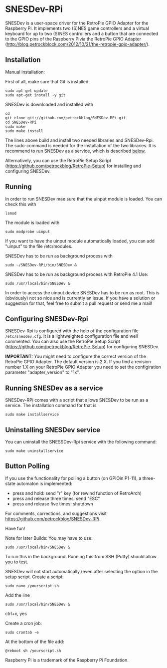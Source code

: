 SNESDev-RPi
===========

SNESDev is a user-space driver for the RetroPie GPIO Adapter for the Raspberry Pi. It implements two (S)NES game controllers and a virtual keyboard for up to two (S)NES controllers and a button that are connected to the GPIO pins of the Raspberry Pivia the RetroPie GPIO Adapter (http://blog.petrockblock.com/2012/10/21/the-retropie-gpio-adapter/). 

Installation
------------

Manual installation:

First of all, make sure that Git is installed:

```shell
sudo apt-get update
sudo apt-get install -y git
```


SNESDev is downloaded and installed with

```shell
cd
git clone git://github.com/petrockblog/SNESDev-RPi.git
cd SNESDev-RPi
sudo make
sudo make install
```

The lines above build and install two needed libraries and SNESDev-Rpi. The sudo-command is needed for the installation of the two libraries. It is recommend to run SNESDev as a service, which is described [below](https://github.com/petrockblog/SNESDev-RPi#running-snesdev-as-a-service).

Alternatively, you can use the RetroPie Setup Script (https://github.com/petrockblog/RetroPie-Setup) for installing and configuring SNESDev.

Running
-------

In order to run SNESDev mae sure that the uinput module is loaded. You can check this with

```shell
lsmod
```

The module is loaded with

```shell
sudo modprobe uinput
```

If you want to have the uinput module automatically loaded, you can add "uinput" to the file 
/etc/modules.

SNESDev has to be run as background process with

```shell
sudo ~/SNESDev-RPi/bin/SNESDev &
```
SNESDev has to be run as background process with
RetroPie 4.1 Use: 
```shell
sudo /usr/local/bin/SNESDev &
```

In order to access the uinput device SNESDev has to be run as root. This is (obviously) not so nice and is currently an issue. If you have a solution or suggestion for that, feel free to submit a pull request or send me a mail!

Configuring SNESDev-Rpi
-----------------------

SNESDev-Rpi is configured with the help of the configuration file ```/etc/snesdev.cfg```. It is a lightweighted configuration file and well commented. You can also use the RetroPie Setup Script (https://github.com/petrockblog/RetroPie-Setup) for configuring SNESDev.

__IMPORTANT:__ You might need to configure the correct version of the RetroPie GPIO Adapter. The default version is 2.X. If you find a revision number 1.X on your RetroPie GPIO Adapter you need to set the configiration parameter "adapter_version" to "1x".


Running SNESDev as a service
----------------------------

SNESDev-RPi comes with a script that allows SNESDev to be run as a service. The installation command for that is

```shell
sudo make installservice
```

Uninstalling SNESDev service
----------------------------

You can uninstall the SNESSDev-Rpi service with the following command:

```shell
sudo make uninstallservice
```


Button Polling
--------------

If you use the functionality for polling a button (on GPIOin P1-11), a three-state automaton is implemented:
 
- press and hold: send "r" key (for rewind function of RetroArch)
- press and release three times: send "ESC"
- press and release five times: shutdown

For comments, corrections, and suggestions visit https://github.com/petrockblog/SNESDev-RPi.

Have fun!

Note for later Builds:
You may have to use:
```shell
sudo /usr/local/bin/SNESDev &
```
To run this in the background. Running this from SSH (Putty) should allow you to test. 

SNESDev will not start automatically (even after selecting the option in the setup script. 
Create a script:
```shell
sudo nano /yourscript.sh
```
Add the line 
```shell
sudo /usr/local/bin/SNESDev &
```
ctrl+x, yes

Create a cron job:
```shell
sudo crontab -e
```
At the bottom of the file add:
```shell
@reboot sh /yourscript.sh
```

Raspberry Pi is a trademark of the Raspberry Pi Foundation.




